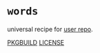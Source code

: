 # `words`

universal recipe for [user repo](../themartiancompany/ur).

[PKGBUILD](PKGBUILD)
[LICENSE](COPYING)
